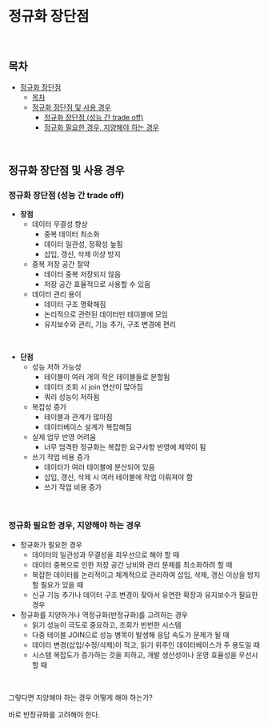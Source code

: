 # 정규화 장단점

<br>

## 목차
- [정규화 장단점](#정규화-장단점)
  - [목차](#목차)
  - [정규화 장단점 및 사용 경우](#정규화-장단점-및-사용-경우)
    - [정규화 장단점 (성능 간 trade off)](#정규화-장단점-성능-간-trade-off)
    - [정규화 필요한 경우, 지양해야 하는 경우](#정규화-필요한-경우-지양해야-하는-경우)

<br>

## 정규화 장단점 및 사용 경우

### 정규화 장단점 (성능 간 trade off)

- **장점**
    - 데이터 무결성 향상
        - 중복 데이터 최소화
        - 데이터 일관성, 정확성 높힘
        - 삽입, 갱신, 삭제 이상 방지
    - 중복 저장 공간 절약
        - 데이터 중복 저장되지 않음
        - 저장 공간 효율적으로 사용할 수 있음
    - 데이터 관리 용이
        - 데이터 구조 명확해짐
        - 논리적으로 관련된 데이터만 테이블에 모임
        - 유지보수와 관리, 기능 추가, 구조 변경에 편리

<br>

- **단점**
    - 성능 저하 가능성
        - 테이블이 여러 개의 작은 테이블들로 분할됨
        - 데이터 조회 시 join 연산이 많아짐
        - 쿼리 성능이 저하됨
    - 복잡성 증가
        - 테이블과 관계가 많아짐
        - 데이터베이스 설계가 복잡해짐
    - 실제 업무 반영 어려움
        - 너무 엄격한 정규화는 복잡한 요구사항 반영에 제약이 됨
    - 쓰기 작업 비용 증가
        - 데이터가 여러 테이블에 분산되어 있음
        - 삽입, 갱신, 삭제 시 여러 테이블에 작업 이뤄져야 함
        - 쓰기 작업 비용 증가

<br>

### 정규화 필요한 경우, 지양해야 하는 경우

- 정규화가 필요한 경우
    - 데이터의 일관성과 무결성을 최우선으로 해야 할 때
    - 데이터 중복으로 인한 저장 공간 낭비와 관리 문제를 최소화하려 할 때
    - 복잡한 데이터를 논리적이고 체계적으로 관리하여 삽입, 삭제, 갱신 이상을 방지할 필요가 있을 때
    - 신규 기능 추가나 데이터 구조 변경이 잦아서 유연한 확장과 유지보수가 필요한 경우
- 정규화를 지양하거나 역정규화(반정규화)를 고려하는 경우
    - 읽기 성능이 극도로 중요하고, 조회가 빈번한 시스템
    - 다중 테이블 JOIN으로 성능 병목이 발생해 응답 속도가 문제가 될 때
    - 데이터 변경(삽입/수정/삭제)이 적고, 읽기 위주인 데이터베이스가 주 용도일 때
    - 시스템 복잡도가 증가하는 것을 피하고, 개발 생산성이나 운영 효율성을 우선시할 때

<br>

그렇다면 지양해야 하는 경우 어떻게 해야 하는가?

바로 반정규화를 고려해야 한다.
